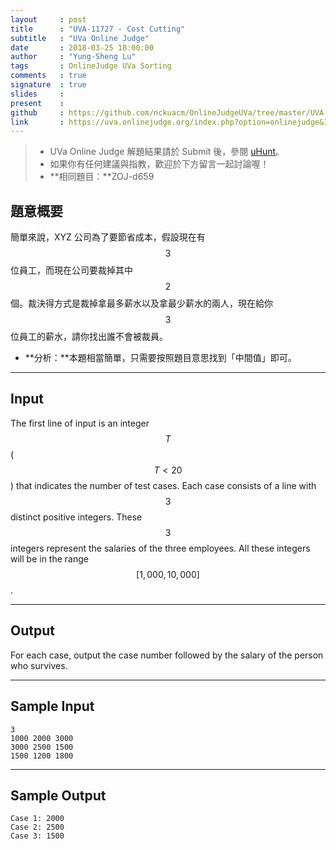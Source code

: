 ```yaml
---
layout     : post
title      : "UVA-11727 - Cost Cutting"
subtitle   : "UVa Online Judge"
date       : 2018-03-25 18:00:00
author     : "Yung-Sheng Lu"
tags       : OnlineJudge UVa Sorting
comments   : true
signature  : true
slides     : 
present    :
github     : https://github.com/nckuacm/OnlineJudgeUVa/tree/master/UVA-11727
link       : https://uva.onlinejudge.org/index.php?option=onlinejudge&Itemid=8&page=show_problem&problem=2827
---
```


> * UVa Online Judge 解題結果請於 Submit 後，參閱 [uHunt](https://uhunt.onlinejudge.org/)。
> * 如果你有任何建議與指教，歡迎於下方留言一起討論喔！
> * **相同題目：**ZOJ-d659

## 題意概要

簡單來說，XYZ 公司為了要節省成本，假設現在有 $$3$$ 位員工，而現在公司要裁掉其中 $$2$$ 個。裁決得方式是裁掉拿最多薪水以及拿最少薪水的兩人，現在給你 $$3$$ 位員工的薪水，請你找出誰不會被裁員。
* **分析：**本題相當簡單，只需要按照題目意思找到「中間值」即可。

---
## Input

The first line of input is an integer $$T$$ ($$T < 20$$) that indicates the number of test cases. Each case consists of a line with $$3$$ distinct positive integers. These $$3$$ integers represent the salaries of the three employees. All these integers will be in the range $$[1,000, 10,000]$$.

---
## Output

For each case, output the case number followed by the salary of the person who survives.

---
## Sample Input

```
3
1000 2000 3000
3000 2500 1500
1500 1200 1800
```

---
## Sample Output

```
Case 1: 2000
Case 2: 2500
Case 3: 1500
```